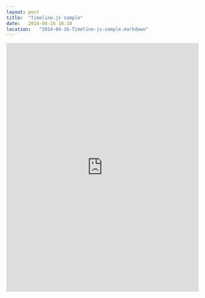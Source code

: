 ```yaml
---
layout: post
title:  "Timeline.js sample"
date:   2014-04-16 18:10
location:   "2014-04-16-Timeline-js-sample.markdown"
---
```

<div>
<iframe src="http://cdn.knightlab.com/libs/timeline/latest/embed/index.html?source=0Al41mrYOiPRrdDkyWHRXRzdDbUJZWTlodUlRV1psb1E&font=Bevan-PotanoSans&maptype=ROADMAP&lang=en&hash_bookmark=true&gmap_key=AIzaSyBInpt5VKsmovCLuuHTT9qhH6H47r5KzzI&height=650" width="100%" height="650" frameborder="0">dear garbage text</iframe>
</div>
